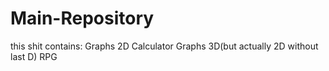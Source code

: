 # Main-Repository

this shit contains:
Graphs 2D
Calculator
Graphs 3D(but actually 2D without last D)
RPG

